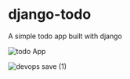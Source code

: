 # django-todo
A simple todo app built with django

![todo App](https://raw.githubusercontent.com/shreys7/django-todo/develop/staticfiles/todoApp.png)

![devops save (1)](https://github.com/pal404error/todo-app/assets/82200759/cde19386-dc12-4180-989c-39fb3aa74e62)
